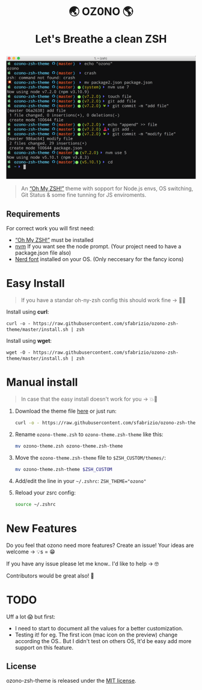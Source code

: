 
<h1 align="center"> 
  🌏 OZ0NO 🌎 
  <p align="center">Let's Breathe a clean ZSH</p>
</h1>


<p align="center">
  <img src="./preview.png" width="600"/>
</p>

> An [“Oh My ZSH!”](http://ohmyz.sh/) theme with sopport for Node.js envs, OS switching, Git Status & some fine tunning for JS enviroments.


## Requirements

For correct work you will first need:

- [“Oh My ZSH!”](http://ohmyz.sh/) must be installed
- [nvm](https://github.com/creationix/nvm) If you want see the node prompt. (Your project need to have a package.json file also)
- [Nerd font](https://github.com/ryanoasis/nerd-fonts) installed on your OS. (Only neccesary for the fancy icons)

# Easy Install

> If you have a standar oh-ny-zsh config this should work fine -> 💫✨

Install using **curl**:

```
curl -o - https://raw.githubusercontent.com/sfabrizio/ozono-zsh-theme/master/install.sh | zsh
```

Install using **wget**:

```
wget -O - https://raw.githubusercontent.com/sfabrizio/ozono-zsh-theme/master/install.sh | zsh
```


# Manual install

> In case that the easy install doesn't work for you -> 💥🙈

1. Download the theme file [here](https://raw.githubusercontent.com/sfabrizio/ozono-zsh-theme/master/ozono-theme.zsh) or just run:

    ```bash
    curl -o - https://raw.githubusercontent.com/sfabrizio/ozono-zsh-theme/master/ozono-theme.zsh
    ```

2. Rename `ozono-theme.zsh` to `ozono-theme.zsh-theme` like this:
    ```bash
    mv ozono-theme.zsh ozono-theme.zsh-theme
    ```

3. Move the `ozono-theme.zsh-theme` file to `$ZSH_CUSTOM/themes/`:

    ```bash
    mv ozono-theme.zsh-theme $ZSH_CUSTOM
    ```

4. Add/edit the line in your `~/.zshrc`: `ZSH_THEME="ozono"`

5. Reload your zsrc config:

    ```bash
    source ~/.zshrc
    ```

# New Features 

Do you feel that ozono need more features? Create an issue! Your ideas are welcome -> 💡s = 😁

If you have any issue please let me know.. I'd like to help -> 🤓

Contributors would be great also! 🙌


# TODO

Uff a lot 😱 but first:

- I need to start to document all the values for a better customization.
- Testing it! for eg. The first icon (mac icon on the preview) change according the OS.. But I didn't test on others OS, It'd be easy add more support on this feature.

## License

ozono-zsh-theme is released under the [MIT license](LICENSE.md).
